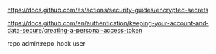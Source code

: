https://docs.github.com/es/actions/security-guides/encrypted-secrets

https://docs.github.com/en/authentication/keeping-your-account-and-data-secure/creating-a-personal-access-token

repo
admin:repo_hook
user